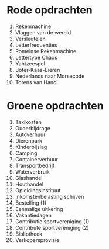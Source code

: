 # Rode opdrachten	
1. Rekenmachine
2. Vlaggen van de wereld
3. Versleutelen
4. Letterfrequenties
5. Romeinse Rekenmachine
6. Lettertype Chaos
7. Yahtzeespel
8. Boter-Kaas-Eieren
9. Nederlands naar Morsecode
10. Torens van Hanoi

# Groene opdrachten
1. Taxikosten
2. Ouderbijdrage
3. Autoverhuur
4. Dierenpark
5. Kinderbijslag
6. Camping
7. Containerverhuur
8. Transportbedrijf
9. Waterverbruik
10. Glashandel
11. Houthandel
12. Opleidingsinstituut
13. Inkomstenbelasting schijven
14. Bestelling (1)
15. Eenmalige uitkering
16. Vakantiedagen
17. Contributie sportvereniging (1)
18. Contribute sportvereniging (2)
19. Bibliotheek
20. Verkopersprovisie

